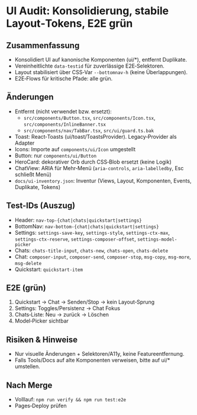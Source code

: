 # UI Audit: Konsolidierung, stabile Layout‑Tokens, E2E grün

## Zusammenfassung

- Konsolidiert UI auf kanonische Komponenten (ui/\*), entfernt Duplikate.
- Vereinheitlichte `data-testid` für zuverlässige E2E‑Selektoren.
- Layout stabilisiert über CSS‑Var `--bottomnav-h` (keine Überlappungen).
- E2E‑Flows für kritische Pfade: alle grün.

## Änderungen

- Entfernt (nicht verwendet bzw. ersetzt):
  - `src/components/Button.tsx`, `src/components/Icon.tsx`, `src/components/InlineBanner.tsx`
  - `src/components/nav/TabBar.tsx`, `src/ui/guard.ts.bak`
- Toast: React‑Toasts (ui/toast/ToastsProvider). Legacy‑Provider als Adapter
- Icons: Importe auf `components/ui/Icon` umgestellt
- Button: nur `components/ui/Button`
- HeroCard: dekorativer Orb durch CSS‑Blob ersetzt (keine Logik)
- ChatView: ARIA für Mehr‑Menü (`aria-controls`, `aria-labelledby`, Esc schließt Menü)
- `docs/ui-inventory.json`: Inventur (Views, Layout, Komponenten, Events, Duplikate, Tokens)

## Test-IDs (Auszug)

- Header: `nav-top-{chat|chats|quickstart|settings}`
- BottomNav: `nav-bottom-{chat|chats|quickstart|settings}`
- Settings: `settings-save-key`, `settings-style`, `settings-ctx-max`, `settings-ctx-reserve`, `settings-composer-offset`, `settings-model-picker`
- Chats: `chats-title-input`, `chats-new`, `chats-open`, `chats-delete`
- Chat: `composer-input`, `composer-send`, `composer-stop`, `msg-copy`, `msg-more`, `msg-delete`
- Quickstart: `quickstart-item`

## E2E (grün)

1. Quickstart → Chat → Senden/Stop → kein Layout‑Sprung
2. Settings: Toggles/Persistenz → Chat Fokus
3. Chats‑Liste: Neu → zurück → Löschen
4. Model‑Picker sichtbar

## Risiken & Hinweise

- Nur visuelle Änderungen + Selektoren/A11y, keine Featureentfernung.
- Falls Tools/Docs auf alte Komponenten verweisen, bitte auf ui/\* umstellen.

## Nach Merge

- Volllauf: `npm run verify && npm run test:e2e`
- Pages‑Deploy prüfen
